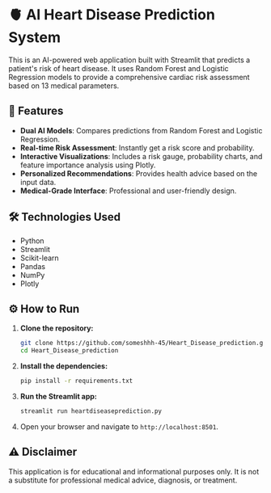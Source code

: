 # 🫀 AI Heart Disease Prediction System

This is an AI-powered web application built with Streamlit that predicts a patient's risk of heart disease. It uses Random Forest and Logistic Regression models to provide a comprehensive cardiac risk assessment based on 13 medical parameters.

## 🚀 Features

-   **Dual AI Models**: Compares predictions from Random Forest and Logistic Regression.
-   **Real-time Risk Assessment**: Instantly get a risk score and probability.
-   **Interactive Visualizations**: Includes a risk gauge, probability charts, and feature importance analysis using Plotly.
-   **Personalized Recommendations**: Provides health advice based on the input data.
-   **Medical-Grade Interface**: Professional and user-friendly design.

## 🛠️ Technologies Used

-   Python
-   Streamlit
-   Scikit-learn
-   Pandas
-   NumPy
-   Plotly

## ⚙️ How to Run

1.  **Clone the repository:**
    ```bash
    git clone https://github.com/someshhh-45/Heart_Disease_prediction.git
    cd Heart_Disease_prediction
    ```

2.  **Install the dependencies:**
    ```bash
    pip install -r requirements.txt
    ```

3.  **Run the Streamlit app:**
    ```bash
    streamlit run heartdiseaseprediction.py
    ```

4.  Open your browser and navigate to `http://localhost:8501`.

## ⚠️ Disclaimer

This application is for educational and informational purposes only. It is not a substitute for professional medical advice, diagnosis, or treatment.
